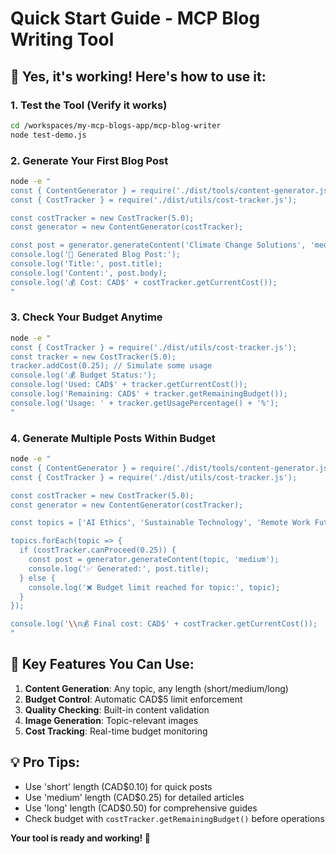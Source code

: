 # Quick Start Guide - MCP Blog Writing Tool

## 🚀 **Yes, it's working!** Here's how to use it:

### 1. Test the Tool (Verify it works)
```bash
cd /workspaces/my-mcp-blogs-app/mcp-blog-writer
node test-demo.js
```

### 2. Generate Your First Blog Post
```bash
node -e "
const { ContentGenerator } = require('./dist/tools/content-generator.js');
const { CostTracker } = require('./dist/utils/cost-tracker.js');

const costTracker = new CostTracker(5.0);
const generator = new ContentGenerator(costTracker);

const post = generator.generateContent('Climate Change Solutions', 'medium', 'Environmental enthusiasts');
console.log('📝 Generated Blog Post:');
console.log('Title:', post.title);
console.log('Content:', post.body);
console.log('💰 Cost: CAD$' + costTracker.getCurrentCost());
"
```

### 3. Check Your Budget Anytime
```bash
node -e "
const { CostTracker } = require('./dist/utils/cost-tracker.js');
const tracker = new CostTracker(5.0);
tracker.addCost(0.25); // Simulate some usage
console.log('💰 Budget Status:');
console.log('Used: CAD$' + tracker.getCurrentCost());
console.log('Remaining: CAD$' + tracker.getRemainingBudget());
console.log('Usage: ' + tracker.getUsagePercentage() + '%');
"
```

### 4. Generate Multiple Posts Within Budget
```bash
node -e "
const { ContentGenerator } = require('./dist/tools/content-generator.js');
const { CostTracker } = require('./dist/utils/cost-tracker.js');

const costTracker = new CostTracker(5.0);
const generator = new ContentGenerator(costTracker);

const topics = ['AI Ethics', 'Sustainable Technology', 'Remote Work Future'];

topics.forEach(topic => {
  if (costTracker.canProceed(0.25)) {
    const post = generator.generateContent(topic, 'medium');
    console.log('✅ Generated:', post.title);
  } else {
    console.log('❌ Budget limit reached for topic:', topic);
  }
});

console.log('\\n💰 Final cost: CAD$' + costTracker.getCurrentCost());
"
```

## 🎯 **Key Features You Can Use:**

1. **Content Generation**: Any topic, any length (short/medium/long)
2. **Budget Control**: Automatic CAD$5 limit enforcement
3. **Quality Checking**: Built-in content validation
4. **Image Generation**: Topic-relevant images
5. **Cost Tracking**: Real-time budget monitoring

## 💡 **Pro Tips:**
- Use 'short' length (CAD$0.10) for quick posts
- Use 'medium' length (CAD$0.25) for detailed articles  
- Use 'long' length (CAD$0.50) for comprehensive guides
- Check budget with `costTracker.getRemainingBudget()` before operations

**Your tool is ready and working! 🎉**
